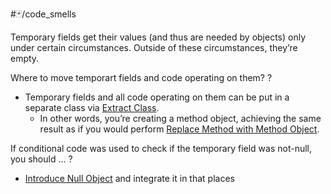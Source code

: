 #🃏/code_smells 

Temporary fields get their values (and thus are needed by objects) only under certain circumstances. Outside of these circumstances, they’re empty.


Where to move temporart fields and code operating on them?
?
- Temporary fields and all code operating on them can be put in a separate class via [Extract Class](https://refactoring.guru/extract-class). 
	- In other words, you’re creating a method object, achieving the same result as if you would perform [Replace Method with Method Object](https://refactoring.guru/replace-method-with-method-object).

If conditional code was used to check if the temporary field was not-null, you should ...
?
- [Introduce Null Object](https://refactoring.guru/introduce-null-object) and integrate it in that places